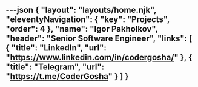 ---json
{
  "layout": "layouts/home.njk",
  "eleventyNavigation": {
    "key": "Projects",
    "order": 4
  },
  "name": "Igor Pakholkov",
  "header": "Senior Software Engineer",
  "links": [
    {
    "title": "LinkedIn",
    "url": "https://www.linkedin.com/in/codergosha/"
    },
    {
    "title": "Telegram",
    "url": "https://t.me/CoderGosha"
    }
  ]
}
---


